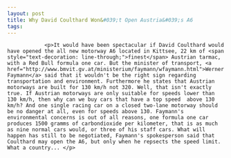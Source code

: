 ```yaml
---
layout: post
title: Why David Coulthard Won&#039;t Open Austria&#039;s A6
tags:
---
```



                <p>It would have been spectacular if David Coulthard would have opened the all new motorway A6 located in Kittsee, 22 km of <span style="text-decoration: line-through;">finest</span> Austrian tarmac, with a Red Bull formula one car. But the minister of transport, <a href="http://www.bmvit.gv.at/ministerium/faymann/wfaymann.html">Werner Faymann</a> said that it wouldn't be the right sign regarding transportation and environment. Furthermore he states that Austrian motorways are built for 130 km/h not 320. Well, that isn't exactly true. If Austrian motorways are only suitable for speeds lower than 130 km/h, then why can we buy cars that have a top speed  above 130 km/h? And one single racing car on a closed two-lane motorway should be no danger at all, even for speeds above 130. Faymann's environmental concerns is out of all reasons, one formula one car produces 1500 gramms of carbondioxide per kilometer, that is as much as nine normal cars would, or three of his staff cars. What will happen has still to be negotiated, Faymann's spokesperson said that Coulthard may open the A6, but only when he repsects the speed limit. What a country... </p>

